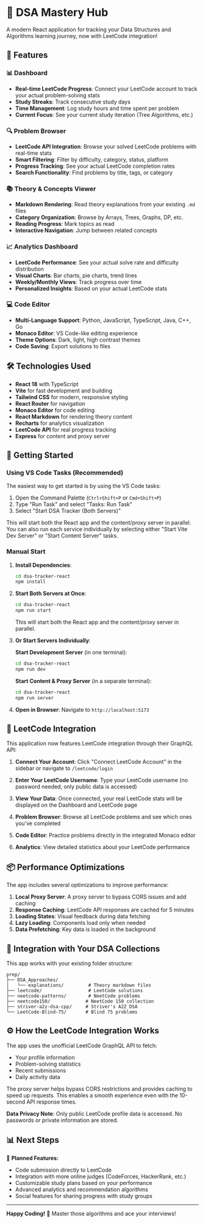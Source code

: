 # 🧠 DSA Mastery Hub

A modern React application for tracking your Data Structures and Algorithms learning journey, now with LeetCode integration!

## 🚀 Features

### 📊 Dashboard
- **Real-time LeetCode Progress**: Connect your LeetCode account to track your actual problem-solving stats
- **Study Streaks**: Track consecutive study days  
- **Time Management**: Log study hours and time spent per problem
- **Current Focus**: See your current study iteration (Tree Algorithms, etc.)

### 🔍 Problem Browser
- **LeetCode API Integration**: Browse your solved LeetCode problems with real-time stats
- **Smart Filtering**: Filter by difficulty, category, status, platform
- **Progress Tracking**: See your actual LeetCode completion rates
- **Search Functionality**: Find problems by title, tags, or category

### 📚 Theory & Concepts Viewer
- **Markdown Rendering**: Read theory explanations from your existing `.md` files
- **Category Organization**: Browse by Arrays, Trees, Graphs, DP, etc.
- **Reading Progress**: Mark topics as read
- **Interactive Navigation**: Jump between related concepts

### 📈 Analytics Dashboard
- **LeetCode Performance**: See your actual solve rate and difficulty distribution
- **Visual Charts**: Bar charts, pie charts, trend lines
- **Weekly/Monthly Views**: Track progress over time
- **Personalized Insights**: Based on your actual LeetCode stats

### 💻 Code Editor
- **Multi-Language Support**: Python, JavaScript, TypeScript, Java, C++, Go
- **Monaco Editor**: VS Code-like editing experience
- **Theme Options**: Dark, light, high contrast themes
- **Code Saving**: Export solutions to files

## 🛠️ Technologies Used

- **React 18** with TypeScript
- **Vite** for fast development and building
- **Tailwind CSS** for modern, responsive styling
- **React Router** for navigation
- **Monaco Editor** for code editing
- **React Markdown** for rendering theory content
- **Recharts** for analytics visualization
- **LeetCode API** for real progress tracking
- **Express** for content and proxy server

## 🚀 Getting Started

### Using VS Code Tasks (Recommended)

The easiest way to get started is by using the VS Code tasks:

1. Open the Command Palette (`Ctrl+Shift+P` or `Cmd+Shift+P`)
2. Type "Run Task" and select "Tasks: Run Task"
3. Select "Start DSA Tracker (Both Servers)"

This will start both the React app and the content/proxy server in parallel. You can also run each service individually by selecting either "Start Vite Dev Server" or "Start Content Server" tasks.

### Manual Start

1. **Install Dependencies**:
   ```bash
   cd dsa-tracker-react
   npm install
   ```

2. **Start Both Servers at Once**:
   ```bash
   cd dsa-tracker-react
   npm run start
   ```
   This will start both the React app and the content/proxy server in parallel.

3. **Or Start Servers Individually**:
   
   **Start Development Server** (in one terminal):
   ```bash
   cd dsa-tracker-react
   npm run dev
   ```

   **Start Content & Proxy Server** (in a separate terminal):
   ```bash
   cd dsa-tracker-react
   npm run server
   ```

4. **Open in Browser**:
   Navigate to `http://localhost:5173`

## 🔄 LeetCode Integration

This application now features LeetCode integration through their GraphQL API:

1. **Connect Your Account**: Click "Connect LeetCode Account" in the sidebar or navigate to `/leetcode/login`

2. **Enter Your LeetCode Username**: Type your LeetCode username (no password needed, only public data is accessed)

3. **View Your Data**: Once connected, your real LeetCode stats will be displayed on the Dashboard and LeetCode page

4. **Problem Browser**: Browse all LeetCode problems and see which ones you've completed

5. **Code Editor**: Practice problems directly in the integrated Monaco editor

6. **Analytics**: View detailed statistics about your LeetCode performance

## 📦 Performance Optimizations

The app includes several optimizations to improve performance:

1. **Local Proxy Server**: A proxy server to bypass CORS issues and add caching
2. **Response Caching**: LeetCode API responses are cached for 5 minutes
3. **Loading States**: Visual feedback during data fetching
4. **Lazy Loading**: Components load only when needed
5. **Data Prefetching**: Key data is loaded in the background

## 🎯 Integration with Your DSA Collections

This app works with your existing folder structure:

```
prep/
├── DSA_Approaches/
│   └── explanations/         # Theory markdown files
├── leetcode/                 # LeetCode solutions
├── neetcode-patterns/        # NeetCode problems
├── neetcode150/             # NeetCode 150 collection
├── striver-a2z-dsa-cpp/     # Striver's A2Z DSA
└── LeetCode-Blind-75/       # Blind 75 problems
```

## ⚙️ How the LeetCode Integration Works

The app uses the unofficial LeetCode GraphQL API to fetch:

- Your profile information
- Problem-solving statistics
- Recent submissions
- Daily activity data

The proxy server helps bypass CORS restrictions and provides caching to speed up requests. This enables a smooth experience even with the 10-second API response times.

**Data Privacy Note**: Only public LeetCode profile data is accessed. No passwords or private information are stored.

## 📊 Next Steps

🚧 **Planned Features:**
- Code submission directly to LeetCode
- Integration with more online judges (CodeForces, HackerRank, etc.)
- Customizable study plans based on your performance
- Advanced analytics and recommendation algorithms
- Social features for sharing progress with study groups

---

**Happy Coding!** 🚀 Master those algorithms and ace your interviews!
